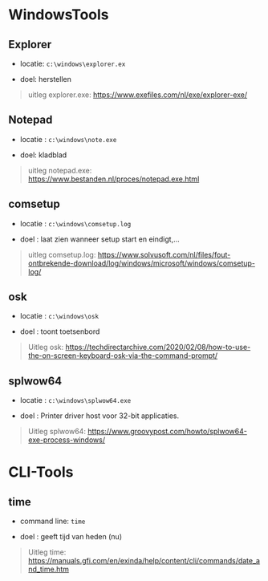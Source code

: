 # WindowsTools
## Explorer
- locatie: ``c:\windows\explorer.ex``

- doel: herstellen

> uitleg explorer.exe:
https://www.exefiles.com/nl/exe/explorer-exe/

## Notepad
- locatie : ``c:\windows\note.exe``

- doel: kladblad

> uitleg notepad.exe:
https://www.bestanden.nl/proces/notepad.exe.html

## comsetup
- locatie : ``c:\windows\comsetup.log``

- doel : laat zien wanneer setup start en eindigt,...

> uitleg comsetup.log:
https://www.solvusoft.com/nl/files/fout-ontbrekende-download/log/windows/microsoft/windows/comsetup-log/

## osk
- locatie : ``c:\windows\osk``

- doel : toont toetsenbord

>Uitleg osk: 
https://techdirectarchive.com/2020/02/08/how-to-use-the-on-screen-keyboard-osk-via-the-command-prompt/

## splwow64
- locatie : ``c:\windows\splwow64.exe``

- doel : Printer driver host voor 32-bit applicaties.

>Uitleg splwow64:
https://www.groovypost.com/howto/splwow64-exe-process-windows/

# CLI-Tools
## time
- command line: ``time``

- doel : geeft tijd van heden (nu)

>Uitleg time:
https://manuals.gfi.com/en/exinda/help/content/cli/commands/date_and_time.htm



